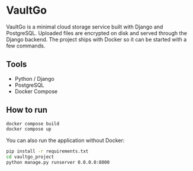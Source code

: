 # VaultGo

VaultGo is a minimal cloud storage service built with Django and PostgreSQL. Uploaded files are encrypted on disk and served through the Django backend. The project ships with Docker so it can be started with a few commands.

## Tools
- Python / Django
- PostgreSQL
- Docker Compose

## How to run

```bash
docker compose build
docker compose up
```

You can also run the application without Docker:

```bash
pip install -r requirements.txt
cd vaultgo_project
python manage.py runserver 0.0.0.0:8000
```
